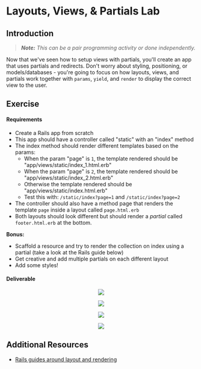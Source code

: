 # Layouts, Views, & Partials Lab

## Introduction

> ***Note:*** _This can be a pair programming activity or done independently._

Now that we've seen how to setup views with partials, you'll create an app that uses partials and redirects.  Don't worry about styling, positioning, or models/databases - you're going to focus on how layouts, views, and partials work together with `params`, `yield`, and `render`  to display the correct view to the user.


## Exercise

#### Requirements

- Create a Rails app from scratch
- This app should have a controller called "static" with an "index" method
- The index method should render different templates based on the params:
	- When the param "page" is `1`, the template rendered should be "app/views/static/index_1.html.erb"
	- When the param "page" is `2`, the template rendered should be "app/views/static/index_2.html.erb"
	- Otherwise the template rendered should be "app/views/static/index.html.erb"
  - Test this with: ```/static/index?page=1``` and ```/static/index?page=2```
- The controller should also have a method page that renders the template `page` inside a layout called `page.html.erb`
- Both layouts should look different but should render a _partial_ called `footer.html.erb` at the bottom.

**Bonus:**
- Scaffold a resource and try to render the collection on index using a partial (take a look at the Rails guide below)
- Get creative and add multiple partials on each different layout
- Add some styles!

#### Deliverable

<p align="center">
<img src='http://s4.postimg.org/nubkfo1wt/Screen_Shot_2015_07_18_at_4_04_43_AM.png'
</p>

<p align="center">
<img src='http://s8.postimg.org/rqujplyh1/Screen_Shot_2015_07_18_at_4_04_56_AM.png'
</p>

<p align="center">
<img src='http://s21.postimg.org/vdnstz5o7/Screen_Shot_2015_07_18_at_4_05_21_AM.png'
</p>

<p align="center">
<img src='http://s11.postimg.org/biqgjmc3n/Screen_Shot_2015_07_18_at_4_05_35_AM.png'
</p>




## Additional Resources

- [Rails guides around layout and rendering](http://guides.rubyonrails.org/layouts_and_rendering.html)
